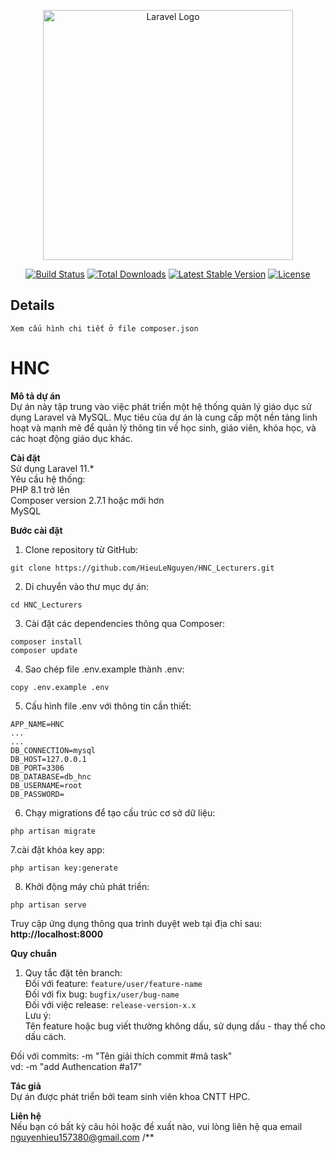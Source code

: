 <p align="center"><a href="https://laravel.com" target="_blank"><img src="https://raw.githubusercontent.com/laravel/art/master/logo-lockup/5%20SVG/2%20CMYK/1%20Full%20Color/laravel-logolockup-cmyk-red.svg" width="400" alt="Laravel Logo"></a></p>

<p align="center">
<a href="https://github.com/laravel/framework/actions"><img src="https://github.com/laravel/framework/workflows/tests/badge.svg" alt="Build Status"></a>
<a href="https://packagist.org/packages/laravel/framework"><img src="https://img.shields.io/packagist/dt/laravel/framework" alt="Total Downloads"></a>
<a href="https://packagist.org/packages/laravel/framework"><img src="https://img.shields.io/packagist/v/laravel/framework" alt="Latest Stable Version"></a>
<a href="https://packagist.org/packages/laravel/framework"><img src="https://img.shields.io/packagist/l/laravel/framework" alt="License"></a>
</p>

## Details

    Xem cấu hình chi tiết ở file composer.json


# HNC
**Mô tả dự án**<br>
Dự án này tập trung vào việc phát triển một hệ thống quản lý giáo dục sử dụng Laravel và MySQL. Mục tiêu của dự án là cung cấp một nền tảng linh hoạt và mạnh mẽ để quản lý thông tin về học sinh, giáo viên, khóa học, và các hoạt động giáo dục khác.

**Cài đặt**<br>
Sử dụng Laravel 11.* <br>
Yêu cầu hệ thống:<br>
PHP 8.1 trở lên<br>
Composer version 2.7.1 hoặc mới hơn<br>
MySQL

**Bước cài đặt**
1. Clone repository từ GitHub:
```
git clone https://github.com/HieuLeNguyen/HNC_Lecturers.git
```
2. Di chuyển vào thư mục dự án:
```
cd HNC_Lecturers
```
3. Cài đặt các dependencies thông qua Composer:
```
composer install
composer update
```
4. Sao chép file .env.example thành .env:
```
copy .env.example .env
```
5. Cấu hình file .env với thông tin cần thiết:
```
APP_NAME=HNC
...
...
DB_CONNECTION=mysql
DB_HOST=127.0.0.1
DB_PORT=3306
DB_DATABASE=db_hnc
DB_USERNAME=root
DB_PASSWORD=
```
6. Chạy migrations để tạo cấu trúc cơ sở dữ liệu:
```
php artisan migrate
```
7.cài đặt khóa key app: 
```
php artisan key:generate 
````
8. Khởi động máy chủ phát triển:
```
php artisan serve
```
Truy cập ứng dụng thông qua trình duyệt web tại địa chỉ sau: **http://localhost:8000**

**Quy chuẩn**<br>
1. Quy tắc đặt tên branch:<br>
Đối với feature: `feature/user/feature-name`<br>
Đối với fix bug: `bugfix/user/bug-name`<br>
Đối với việc release: `release-version-x.x`<br>
Lưu ý:<br>
Tên feature hoặc bug viết thường không dấu, sử dụng dấu - thay thế cho dấu cách.<br>

Đối với commits: -m "Tên giải thích commit #mã task" <br>
vd: -m "add Authencation #a17"

**Tác giả**<br>
Dự án được phát triển bởi team sinh viên khoa CNTT HPC.

**Liên hệ**<br>
Nếu bạn có bất kỳ câu hỏi hoặc đề xuất nào, vui lòng liên hệ qua email nguyenhieu157380@gmail.com
/**

